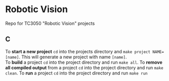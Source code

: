 # Robotic Vision
Repo for TC3050 "Robotic Vision" projects

## C
To **start a new project** `cd` into the projects directory and `make project NAME=[name]`. This will generate a new project with name `[name]`.  
To **build** a project `cd` into the project directory and run `make all`.
To **remove all compiled output** from a project `cd` into the project directory and run `make clean`.
To **run** a project `cd` into the project directory and run `make run`
